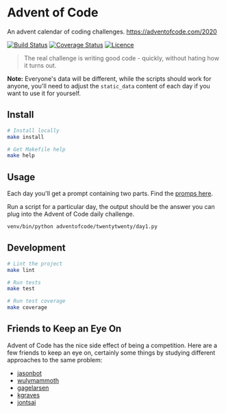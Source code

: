# Advent of Code

An advent calendar of coding challenges. https://adventofcode.com/2020

[![Build Status](https://travis-ci.com/Justintime50/adventofcode.svg?branch=main)](https://travis-ci.com/Justintime50/adventofcode)
[![Coverage Status](https://coveralls.io/repos/github/Justintime50/adventofcode/badge.svg?branch=main)](https://coveralls.io/github/Justintime50/adventofcode?branch=main)
[![Licence](https://img.shields.io/github/license/justintime50/adventofcode)](LICENSE)

> The real challenge is writing good code - quickly, without hating how it turns out.

**Note:** Everyone's data will be different, while the scripts should work for anyone, you'll need to adjust the `static_data` content of each day if you want to use it for yourself.

## Install

```bash
# Install locally
make install

# Get Makefile help
make help
```

## Usage

Each day you'll get a prompt containing two parts. Find the [promps here](prompts).

Run a script for a particular day, the output should be the answer you can plug into the Advent of Code daily challenge.

```bash
venv/bin/python adventofcode/twentytwenty/day1.py
```

## Development

```bash
# Lint the project
make lint

# Run tests
make test

# Run test coverage
make coverage
```

## Friends to Keep an Eye On

Advent of Code has the nice side effect of being a competition. Here are a few friends to keep an eye on, certainly some things by studying different approaches to the same problem:

* [jasonbot](https://github.com/jasonbot/2020-advent-of-code)
* [wulymammoth](https://github.com/wulymammoth/advent_of_code_2020)
* [gagelarsen](https://github.com/gagelarsen/adventofcode)
* [kgraves](https://github.com/kgraves/advent_of_code)
* [jontsai](https://github.com/hacktoolkit/code_challenges/tree/master/adventofcode/2020)
